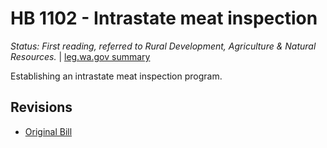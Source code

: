 # HB 1102 - Intrastate meat inspection
*Status: First reading, referred to Rural Development, Agriculture & Natural Resources.* | [leg.wa.gov summary](https://app.leg.wa.gov/billsummary?BillNumber=1102&Year=2021)

Establishing an intrastate meat inspection program.

## Revisions
* [Original Bill](1/)